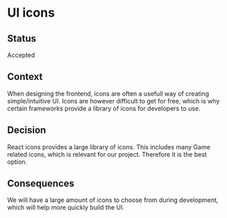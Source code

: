# UI icons

## Status
Accepted

## Context
When designing the frontend, icons are often a usefull way of creating simple/intuitive UI. Icons are however difficult to get for free, which is why certain frameworks provide a library of icons for developers to use.

## Decision
React icons provides a large library of icons. This includes many Game related icons, which is relevant for our project. Therefore it is the best option.

## Consequences
We will have a large amount of icons to choose from during development, which will help more quickly build the UI.